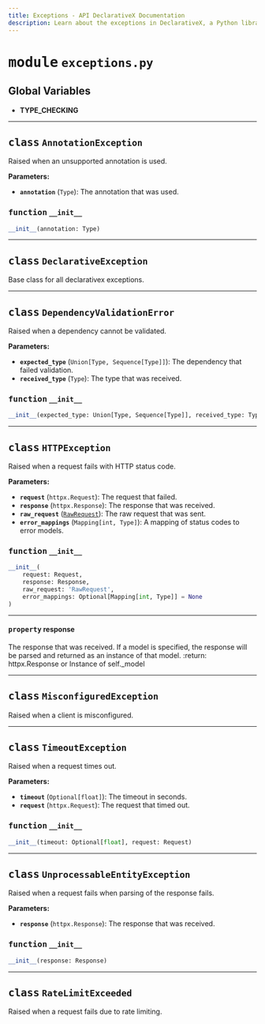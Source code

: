 ```yaml
---
title: Exceptions - API DeclarativeX Documentation
description: Learn about the exceptions in DeclarativeX, a Python library for HTTP clients.
---
```


<!-- markdownlint-disable -->

# <kbd>module</kbd> `exceptions.py`

**Global Variables**
---------------

- **TYPE_CHECKING**

---

## <kbd>class</kbd> `AnnotationException`

Raised when an unsupported annotation is used.

**Parameters:**

- <b>`annotation`</b> (`Type`):  The annotation that was used.

### <kbd>function</kbd> `__init__`

```python
__init__(annotation: Type)
```

---

## <kbd>class</kbd> `DeclarativeException`

Base class for all declarativex exceptions.





---

## <kbd>class</kbd> `DependencyValidationError`

Raised when a dependency cannot be validated.

**Parameters:**

- <b>`expected_type`</b> (`Union[Type, Sequence[Type]]`):  The dependency that failed validation.
- <b>`received_type`</b> (`Type`):  The type that was received.

### <kbd>function</kbd> `__init__`

```python
__init__(expected_type: Union[Type, Sequence[Type]], received_type: Type)
```

---

## <kbd>class</kbd> `HTTPException`

Raised when a request fails with HTTP status code.

**Parameters:**

- <b>`request`</b> (`httpx.Request`):  The request that failed.
- <b>`response`</b> (`httpx.Response`):  The response that was received.
- <b>`raw_request`</b> ([`RawRequest`](./models.md#class-rawrequest)):  The raw request that was sent.
- <b>`error_mappings`</b> (`Mapping[int, Type]`):  A mapping of status codes to error models.

### <kbd>function</kbd> `__init__`

```python
__init__(
    request: Request,
    response: Response,
    raw_request: 'RawRequest',
    error_mappings: Optional[Mapping[int, Type]] = None
)
```

---

#### <kbd>property</kbd> response

The response that was received. If a model is specified, the response will be parsed and returned as an instance of that
model. :return: httpx.Response or Instance of self._model




---

## <kbd>class</kbd> `MisconfiguredException`

Raised when a client is misconfigured.





---

## <kbd>class</kbd> `TimeoutException`

Raised when a request times out.

**Parameters:**

- <b>`timeout`</b> (`Optional[float]`):  The timeout in seconds.
- <b>`request`</b> (`httpx.Request`):  The request that timed out.

### <kbd>function</kbd> `__init__`

```python
__init__(timeout: Optional[float], request: Request)
```

---

## <kbd>class</kbd> `UnprocessableEntityException`

Raised when a request fails when parsing of the response fails.

**Parameters:**

- <b>`response`</b> (`httpx.Response`):  The response that was received.

### <kbd>function</kbd> `__init__`

```python
__init__(response: Response)
```

---

## <kbd>class</kbd> `RateLimitExceeded`

Raised when a request fails due to rate limiting.

